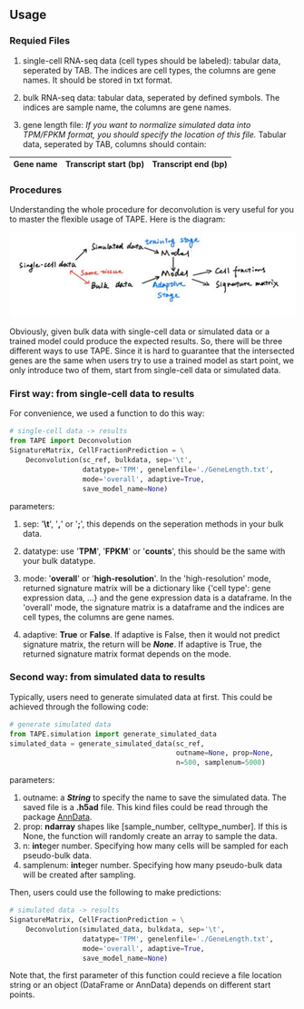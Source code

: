 ## Usage
### Requied Files
1. single-cell RNA-seq data (cell types should be labeled): tabular data, seperated by TAB. The indices are cell types, the columns are gene names. It should be stored in txt format.

2. bulk RNA-seq data: tabular data, seperated by defined symbols. The indices are sample name, the columns are gene names.

3. gene length file: *If you want to normalize simulated data into TPM/FPKM format, you should specify the location of this file.* Tabular data, seperated by TAB, columns should contain: 

  | Gene name | Transcript start (bp) | Transcript end (bp) |
  | --------- | --------------------- | ------------------- |

### Procedures
Understanding the whole procedure for deconvolution is very useful for you to master the flexible usage of TAPE. Here is the diagram:

![](./img/procedure.png)

Obviously, given bulk data with single-cell data or simulated data or a trained model could produce the expected results. So, there will be three different ways to use TAPE. Since it is hard to guarantee that the intersected genes are the same when users try to use a trained model as start point, we only introduce two of them, start from single-cell data or simulated data.

### First way: from single-cell data to results

For convenience, we used a function to do this way:

```python
# single-cell data -> results
from TAPE import Deconvolution
SignatureMatrix, CellFractionPrediction = \
    Deconvolution(sc_ref, bulkdata, sep='\t',
                  datatype='TPM', genelenfile='./GeneLength.txt',
                  mode='overall', adaptive=True,
                  save_model_name=None)
```

parameters:

1. sep: '**\t**', '**,**' or '**;**', this depends on the seperation methods in your bulk data.

2. datatype: use '**TPM**', '**FPKM**' or '**counts**', this should be the same with your bulk datatype.

3. mode: '**overall**' or '**high-resolution**'. In the 'high-resolution' mode, returned signature matrix will be a dictionary like {'cell type': gene expression data, ...} and the gene expression data is a dataframe. In the 'overall' mode, the signature matrix is a dataframe and the indices are cell types, the columns are gene names.

4. adaptive: **True** or **False**. If adaptive is False, then it would not predict signature matrix, the return will be ***None***. If adaptive is True, the returned signature matrix format depends on the mode.

### Second way: from simulated data to results

Typically, users need to generate simulated data at first. This could be achieved through the following code:

```python
# generate simulated data
from TAPE.simulation import generate_simulated_data
simulated_data = generate_simulated_data(sc_ref,
                                         outname=None, prop=None,
                                         n=500, samplenum=5000)
```

parameters:

1. outname: a ***String*** to specify the name to save the simulated data. The saved file is a **.h5ad** file. This kind files could be read through the package [AnnData](https://anndata.readthedocs.io/en/latest/).
2. prop: **ndarray** shapes like [sample_number, celltype_number]. If this is None, the function will randomly create an array to sample the data.
3. n: **int**eger number. Specifying how many cells will be sampled for each pseudo-bulk data.
4. samplenum: **int**eger number. Specifying how many pseudo-bulk data will be created after sampling.

Then, users could use the following to make predictions:

```python
# simulated data -> results
SignatureMatrix, CellFractionPrediction = \
    Deconvolution(simulated_data, bulkdata, sep='\t',
                  datatype='TPM', genelenfile='./GeneLength.txt',
                  mode='overall', adaptive=True,
                  save_model_name=None)
```

Note that, the first parameter of this function could recieve a file location string or an object (DataFrame or AnnData) depends on different start points.


